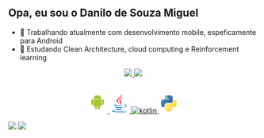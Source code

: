 ## Opa, eu sou o Danilo de Souza Miguel

- 🔭 Trabalhando atualmente com desenvolvimento mobile, espeficamente para Android
- 🌱 Estudando Clean Architecture, cloud computing e Reinforcement learning 

<div align="center">
  <a href="https://github.com/Danilo-Miguel">
  <img height="180em" src="https://github-readme-stats.vercel.app/api?username=Danilo-Miguel&show_icons=true&theme=dracula&include_all_commits=true&count_private=true"/>
  <img height="180em" src="https://github-readme-stats.vercel.app/api/top-langs/?username=Danilo-Miguel&layout=compact&langs_count=7&theme=dracula"/>
</div>

  <div style="display: inline_block"><br>
    <p align="center"><a href="https://developer.android.com/" target="_blank" rel="noreferrer"><img
      src="https://raw.githubusercontent.com/devicons/devicon/master/icons/android/android-original-wordmark.svg"
      alt="android" width="40" height="40" /> </a><a href="https://www.java.com/" target="_blank" rel="noreferrer"> <img
        src="https://raw.githubusercontent.com/devicons/devicon/master/icons/java/java-original.svg" alt="java" width="40"
        height="40" /> </a><a href="https://kotlinlang.org/" target="_blank" rel="noreferrer">
    <img src="https://www.vectorlogo.zone/logos/kotlinlang/kotlinlang-icon.svg" alt="kotlin" width="40" height="40" /> </a><a href="https://developer.mozilla.org/en-US/docs/Web/JavaScript" target="_blank"
    rel="noreferrer">
      <img alt="Rafa-Python" height="40" width="40" src="https://raw.githubusercontent.com/devicons/devicon/master/icons/python/python-original.svg" target="_blank" rel="noreferrer">

</p>
</div>
  
  <div> 
 <a href="https://discord.gg/pDbY76q8Qf" target="_blank"><img src="https://img.shields.io/badge/Discord-7289DA?style=for-the-badge&logo=discord&logoColor=white" target="_blank"></a> 
<!--   <a href = "mailto:contato@gmail.com"><img src="https://img.shields.io/badge/-Gmail-%23333?style=for-the-badge&logo=gmail&logoColor=white" target="_blank"></a> -->
  <a href="https://www.linkedin.com/in/danilo-souza-miguel-4b3b9329/" target="_blank"><img src="https://img.shields.io/badge/-LinkedIn-%230077B5?style=for-the-badge&logo=linkedin&logoColor=white" target="_blank"></a> 
 
<!--   ![Snake animation](https://https://github.com/Danilo-Miguel/blob/output/github-contribution-grid-snake.svg)
  -->
</div>
